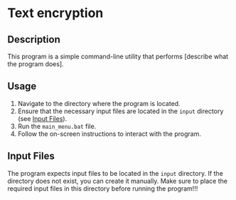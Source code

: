 # Text encryption

## Description

This program is a simple command-line utility that performs [describe what the program does].

## Usage

1. Navigate to the directory where the program is located.
2. Ensure that the necessary input files are located in the `input` directory (see [Input Files](#input-files)).
3. Run the `main_menu.bat` file.
4. Follow the on-screen instructions to interact with the program.

## Input Files

The program expects input files to be located in the `input` directory. If the directory does not exist, you can create it manually. Make sure to place the required input files in this directory before running the program!!!





